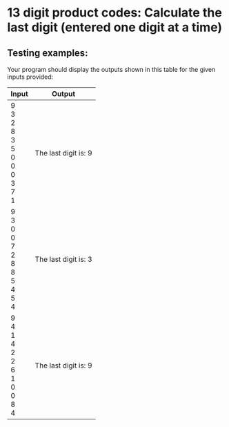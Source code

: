# 13 digit product codes: Calculate the last digit (entered one digit at a time)

## Testing examples:

Your program should display the outputs shown in this table for the given inputs provided:

| Input                                                                                                                      | Output               |
| -------------------------------------------------------------------------------------------------------------------------- | -------------------- |
| 9<br>3<br>2<br>8<br>3<br>5<br>0<br>0<br>0<br>3<br>7<br>1 | The last digit is: 9 |
| 9<br>3<br>0<br>0<br>7<br>2<br>8<br>8<br>5<br>4<br>5<br>4 | The last digit is: 3 |
| 9<br>4<br>1<br>4<br>2<br>2<br>6<br>1<br>0<br>0<br>8<br>4 | The last digit is: 9 |
